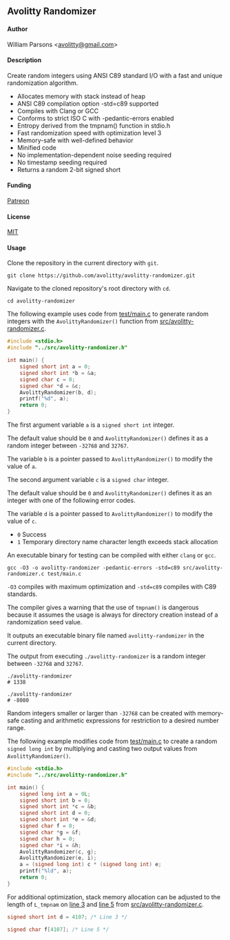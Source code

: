 ## Avolitty Randomizer

#### Author
William Parsons <[avolitty@gmail.com](avolitty@gmail.com)>

#### Description
Create random integers using ANSI C89 standard I/O with a fast and unique randomization algorithm.

- Allocates memory with stack instead of heap
- ANSI C89 compilation option -std=c89 supported
- Compiles with Clang or GCC
- Conforms to strict ISO C with -pedantic-errors enabled
- Entropy derived from the tmpnam() function in stdio.h
- Fast randomization speed with optimization level 3
- Memory-safe with well-defined behavior
- Minified code
- No implementation-dependent noise seeding required
- No timestamp seeding required
- Returns a random 2-bit signed short

#### Funding
[Patreon](https://www.patreon.com/avolitty)

#### License
[MIT](https://github.com/avolitty/avolitty-randomizer/blob/main/LICENSE)

#### Usage
Clone the repository in the current directory with `git`.

``` console
git clone https://github.com/avolitty/avolitty-randomizer.git
```

Navigate to the cloned repository's root directory with `cd`.

``` console
cd avolitty-randomizer
```

The following example uses code from [test/main.c](https://github.com/avolitty/avolitty-randomizer/blob/main/test/main.c) to generate random integers with the `AvolittyRandomizer()` function from [src/avolitty-randomizer.c](https://github.com/avolitty/avolitty-randomizer/blob/main/src/avolitty-randomizer.c).

``` c
#include <stdio.h>
#include "../src/avolitty-randomizer.h"

int main() {
	signed short int a = 0;
	signed short int *b = &a;
	signed char c = 0;
	signed char *d = &c;
	AvolittyRandomizer(b, d);
	printf("%d", a);
	return 0;
}
```

The first argument variable `a` is a `signed short int` integer.

The default value should be `0` and `AvolittyRandomizer()` defines it as a random integer between `-32768` and `32767`.

The variable `b` is a pointer passed to `AvolittyRandomizer()` to modify the value of `a`.

The second argument variable `c` is a `signed char` integer.

The default value should be `0` and `AvolittyRandomizer()` defines it as an integer with one of the following error codes.

The variable `d` is a pointer passed to `AvolittyRandomizer()` to modify the value of `c`.

- `0` Success
- `1` Temporary directory name character length exceeds stack allocation

An executable binary for testing can be compiled with either `clang` or `gcc`.

``` console
gcc -O3 -o avolitty-randomizer -pedantic-errors -std=c89 src/avolitty-randomizer.c test/main.c
```

`-O3` compiles with maximum optimization and `-std=c89` compiles with C89 standards.

The compiler gives a warning that the use of `tmpnam()` is dangerous because it assumes the usage is always for directory creation instead of a randomization seed value.

It outputs an executable binary file named `avolitty-randomizer` in the current directory.

The output from executing `./avolitty-randomizer` is a random integer between `-32768` and `32767`.

``` console
./avolitty-randomizer
# 1338

./avolitty-randomizer
# -8080
```

Random integers smaller or larger than `-32768` can be created with memory-safe casting and arithmetic expressions for restriction to a desired number range.

The following example modifies code from [test/main.c](https://github.com/avolitty/avolitty-randomizer/blob/main/test/main.c) to create a random `signed long int` by multiplying and casting two output values from `AvolittyRandomizer()`.

``` c
#include <stdio.h>
#include "../src/avolitty-randomizer.h"

int main() {
	signed long int a = 0L;
	signed short int b = 0;
	signed short int *c = &b;
	signed short int d = 0;
	signed short int *e = &d;
	signed char f = 0;
	signed char *g = &f;
	signed char h = 0;
	signed char *i = &h;
	AvolittyRandomizer(c, g);
	AvolittyRandomizer(e, i);
	a = (signed long int) c * (signed long int) e;
	printf("%ld", a);
	return 0;
}
```

For additional optimization, stack memory allocation can be adjusted to the length of `L_tmpnam` on [line 3](https://github.com/avolitty/avolitty-randomizer/blob/main/src/avolitty-randomizer.c#L3) and [line 5](https://github.com/avolitty/avolitty-randomizer/blob/main/src/avolitty-randomizer.c#L5) from [src/avolitty-randomizer.c](https://github.com/avolitty/avolitty-randomizer/blob/main/src/avolitty-randomizer.c).

``` c
signed short int d = 4107; /* Line 3 */
```
``` c
signed char f[4107]; /* Line 5 */
```
